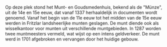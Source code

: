 Op deze plek stond het Munt- en Goudsmedenhuis, bekend als de "Münze", uit de 14e en 15e eeuw, dat vanaf 1337 herhaaldelijk in documenten wordt genoemd. Vanaf het begin van de 11e eeuw tot het midden van de 15e eeuw werden in Fritzlar landsheerlijke munten geslagen. De munt diende ook als wisselkantoor voor munten uit verschillende muntgebieden. In 1287 worden twee muntmeesters vermeld, wat wijst op een intens geldverkeer. De munt werd in 1701 afgebroken en vervangen door het huidige gebouw.
